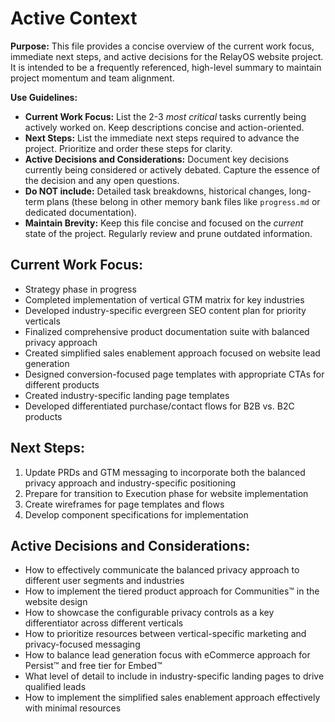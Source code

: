 # Active Context

**Purpose:** This file provides a concise overview of the current work focus, immediate next steps, and active decisions for the RelayOS website project. It is intended to be a frequently referenced, high-level summary to maintain project momentum and team alignment.

**Use Guidelines:**
- **Current Work Focus:**  List the 2-3 *most critical* tasks currently being actively worked on. Keep descriptions concise and action-oriented.
- **Next Steps:**  List the immediate next steps required to advance the project. Prioritize and order these steps for clarity.
- **Active Decisions and Considerations:** Document key decisions currently being considered or actively debated. Capture the essence of the decision and any open questions.
- **Do NOT include:** Detailed task breakdowns, historical changes, long-term plans (these belong in other memory bank files like `progress.md` or dedicated documentation).
- **Maintain Brevity:** Keep this file concise and focused on the *current* state of the project. Regularly review and prune outdated information.

## Current Work Focus:

- Strategy phase in progress
- Completed implementation of vertical GTM matrix for key industries
- Developed industry-specific evergreen SEO content plan for priority verticals
- Finalized comprehensive product documentation suite with balanced privacy approach
- Created simplified sales enablement approach focused on website lead generation
- Designed conversion-focused page templates with appropriate CTAs for different products
- Created industry-specific landing page templates
- Developed differentiated purchase/contact flows for B2B vs. B2C products

## Next Steps:

1. Update PRDs and GTM messaging to incorporate both the balanced privacy approach and industry-specific positioning
2. Prepare for transition to Execution phase for website implementation
3. Create wireframes for page templates and flows
4. Develop component specifications for implementation

## Active Decisions and Considerations:

- How to effectively communicate the balanced privacy approach to different user segments and industries
- How to implement the tiered product approach for Communities™ in the website design
- How to showcase the configurable privacy controls as a key differentiator across different verticals
- How to prioritize resources between vertical-specific marketing and privacy-focused messaging
- How to balance lead generation focus with eCommerce approach for Persist™ and free tier for Embed™
- What level of detail to include in industry-specific landing pages to drive qualified leads
- How to implement the simplified sales enablement approach effectively with minimal resources
